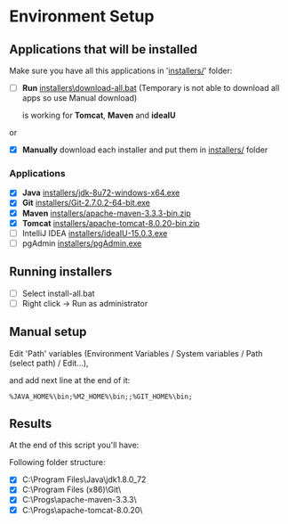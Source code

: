 # Environment Setup

## Applications that will be installed

Make sure you have all this applications in '[installers/](installers/)' folder:

- [ ] **Run** [installers\download-all.bat](installers\download-all.bat) (Temporary is not able to download all apps so use Manual download)
    
    is working for **Tomcat**, **Maven** and **ideaIU**

or

- [x] **Manually** download each installer and put them in [installers/](installers/) folder


### Applications

- [x] **Java** [installers/jdk-8u72-windows-x64.exe](http://www.oracle.com/technetwork/java/javase/downloads/jdk8-downloads-2133151.html)
- [x] **Git** [installers/Git-2.7.0.2-64-bit.exe](https://git-scm.com/download/win)
- [x] **Maven** [installers/apache-maven-3.3.3-bin.zip](https://maven.apache.org/download.cgi)
- [x] **Tomcat** [installers/apache-tomcat-8.0.20-bin.zip](https://tomcat.apache.org/index.html)
- [ ] IntelliJ IDEA [installers/ideaIU-15.0.3.exe](https://www.jetbrains.com/idea/)
- [ ] pgAdmin [installers/pgAdmin.exe](http://www.pgadmin.org/download/)

## Running installers

- [ ] Select install-all.bat
- [ ] Right click -> Run as administrator

## Manual setup

Edit 'Path' variables (Environment Variables / System variables / Path (select path) / Edit...),
   
and add next line at the end of it:

    %JAVA_HOME%\bin;%M2_HOME%\bin;;%GIT_HOME%\bin; 

## Results

At the end of this script you'll have:

Following folder structure:

- [x] C:\Program Files\Java\jdk1.8.0_72
- [x] C:\Program Files (x86)\Git\
- [x] C:\Progs\apache-maven-3.3.3\
- [x] C:\Progs\apache-tomcat-8.0.20\
